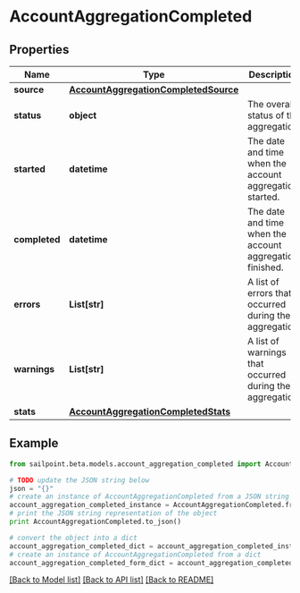 # AccountAggregationCompleted


## Properties
Name | Type | Description | Notes
------------ | ------------- | ------------- | -------------
**source** | [**AccountAggregationCompletedSource**](AccountAggregationCompletedSource.md) |  | 
**status** | **object** | The overall status of the aggregation. | 
**started** | **datetime** | The date and time when the account aggregation started. | 
**completed** | **datetime** | The date and time when the account aggregation finished. | 
**errors** | **List[str]** | A list of errors that occurred during the aggregation. | 
**warnings** | **List[str]** | A list of warnings that occurred during the aggregation. | 
**stats** | [**AccountAggregationCompletedStats**](AccountAggregationCompletedStats.md) |  | 

## Example

```python
from sailpoint.beta.models.account_aggregation_completed import AccountAggregationCompleted

# TODO update the JSON string below
json = "{}"
# create an instance of AccountAggregationCompleted from a JSON string
account_aggregation_completed_instance = AccountAggregationCompleted.from_json(json)
# print the JSON string representation of the object
print AccountAggregationCompleted.to_json()

# convert the object into a dict
account_aggregation_completed_dict = account_aggregation_completed_instance.to_dict()
# create an instance of AccountAggregationCompleted from a dict
account_aggregation_completed_form_dict = account_aggregation_completed.from_dict(account_aggregation_completed_dict)
```
[[Back to Model list]](../README.md#documentation-for-models) [[Back to API list]](../README.md#documentation-for-api-endpoints) [[Back to README]](../README.md)


